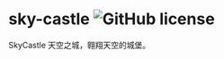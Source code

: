 # sky-castle ![GitHub license](https://img.shields.io/badge/license-MIT-blue.svg)

SkyCastle 天空之城，翱翔天空的城堡。
